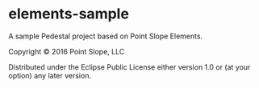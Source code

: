 # elements-sample

A sample Pedestal project based on Point Slope Elements.

Copyright © 2016 Point Slope, LLC

Distributed under the Eclipse Public License either version 1.0 or (at
your option) any later version.
